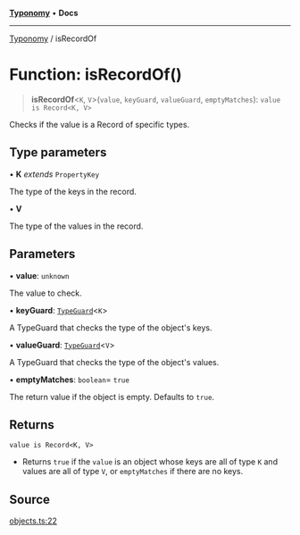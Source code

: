 [**Typonomy**](../README.md) • **Docs**

***

[Typonomy](../globals.md) / isRecordOf

# Function: isRecordOf()

> **isRecordOf**\<`K`, `V`\>(`value`, `keyGuard`, `valueGuard`, `emptyMatches`): `value is Record<K, V>`

Checks if the value is a Record of specific types.

## Type parameters

• **K** *extends* `PropertyKey`

The type of the keys in the record.

• **V**

The type of the values in the record.

## Parameters

• **value**: `unknown`

The value to check.

• **keyGuard**: [`TypeGuard`](../type-aliases/TypeGuard.md)\<`K`\>

A TypeGuard that checks the type of the object's keys.

• **valueGuard**: [`TypeGuard`](../type-aliases/TypeGuard.md)\<`V`\>

A TypeGuard that checks the type of the object's values.

• **emptyMatches**: `boolean`= `true`

The return value if the object is empty. Defaults to `true`.

## Returns

`value is Record<K, V>`

- Returns `true` if the `value` is an object whose keys are all of type `K`
 and values are all of type `V`, or `emptyMatches` if there are no keys.

## Source

[objects.ts:22](https://github.com/softcraft-development/typonomy/blob/5469316e6ff7a55df7069c91f81292468fab4b62/src/objects.ts#L22)
